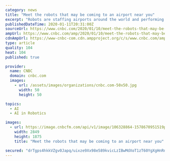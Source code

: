 ```yaml
---
category: news
title: "Meet the robots that may be coming to an airport near you"
excerpt: "Robots are staffing airports around the world and performing such tasks as check-in, security and concierge services. Nearly half of the world’s airlines and 32% of its airports are seeking a partner to further investigate robotics and automated vehicles in the next three years,"
publishedDateTime: 2020-01-11T20:31:00Z
sourceUrl: https://www.cnbc.com/2020/01/10/meet-the-robots-that-may-be-coming-to-an-airport-near-you.html
ampUrl: https://www.cnbc.com/amp/2020/01/10/meet-the-robots-that-may-be-coming-to-an-airport-near-you.html
cdnAmpUrl: https://www-cnbc-com.cdn.ampproject.org/c/s/www.cnbc.com/amp/2020/01/10/meet-the-robots-that-may-be-coming-to-an-airport-near-you.html
type: article
quality: 104
heat: 104
published: true

provider:
  name: CNBC
  domain: cnbc.com
  images:
    - url: /assets/images/organizations/cnbc.com-50x50.jpg
      width: 50
      height: 50

topics:
  - AI
  - AI in Robotics

images:
  - url: https://image.cnbcfm.com/api/v1/image/106328864-1578670951519preview-1.jpg?v=1578671880
    width: 2849
    height: 1875
    title: "Meet the robots that may be coming to an airport near you"

secured: "drTgps4hkkVZgv0Japq/uixze9Xx98e589kvicLzIBwMdXoT1zT60YgXgHnRnA67x2wDR1fFLMU7ZoAVC/ha0kqnemnVk47HuiCpfF89P+8hnMdXaKlpynB1SYlnMQ6dXMhcY8nm2AxOH8AFm/yWktzsCtUfLmIbOmjW+Y5ZyFYfaSm1DsZnzXnYEydBXfcwNOh0HuE69MddjuN5Lp3cgTy1qthlyDh4kmABI61FKqUr1I2R1StlIHLrMBGQ/CmPavla4Ep4JKWZmtx9MxYr/Rbqkxa7H7b5VeQxoc1sTzOxn8SxcECQ9M7PKWfj9OVDW+UtDOZfG4U0YkIrSIqi0c0db6Larrc+Yh6ogz+eYPZhNE87pWAY8943UkvhhpwCkJ0OQM6HN6br4Gu+kQWVTUlu562tpwmIclroijRrLzsAgom7/47hruHdmKq8N2K3kjXwNldRnXhuKqWInAME6A==;410OoejAYDVQslIG5ol0qQ=="
---
```


